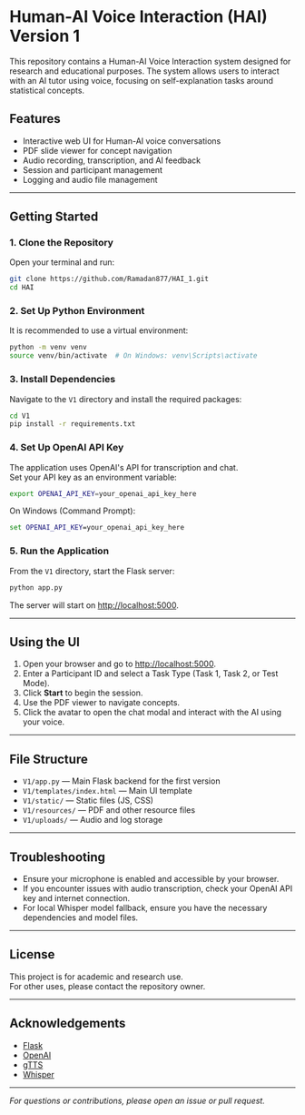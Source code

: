 # Human-AI Voice Interaction (HAI) Version 1

This repository contains a Human-AI Voice Interaction system designed for research and educational purposes. The system allows users to interact with an AI tutor using voice, focusing on self-explanation tasks around statistical concepts.

## Features

- Interactive web UI for Human-AI voice conversations
- PDF slide viewer for concept navigation
- Audio recording, transcription, and AI feedback
- Session and participant management
- Logging and audio file management

---

## Getting Started

### 1. Clone the Repository

Open your terminal and run:

```bash
git clone https://github.com/Ramadan877/HAI_1.git
cd HAI
```

### 2. Set Up Python Environment

It is recommended to use a virtual environment:

```bash
python -m venv venv
source venv/bin/activate  # On Windows: venv\Scripts\activate
```

### 3. Install Dependencies

Navigate to the `V1` directory and install the required packages:

```bash
cd V1
pip install -r requirements.txt
```


### 4. Set Up OpenAI API Key

The application uses OpenAI's API for transcription and chat.  
Set your API key as an environment variable:

```bash
export OPENAI_API_KEY=your_openai_api_key_here
```

On Windows (Command Prompt):

```cmd
set OPENAI_API_KEY=your_openai_api_key_here
```

### 5. Run the Application

From the `V1` directory, start the Flask server:

```bash
python app.py
```

The server will start on [http://localhost:5000](http://localhost:5000).

---

## Using the UI

1. Open your browser and go to [http://localhost:5000](http://localhost:5000).
2. Enter a Participant ID and select a Task Type (Task 1, Task 2, or Test Mode).
3. Click **Start** to begin the session.
4. Use the PDF viewer to navigate concepts.
5. Click the avatar to open the chat modal and interact with the AI using your voice.

---

## File Structure

- `V1/app.py` — Main Flask backend for the first version
- `V1/templates/index.html` — Main UI template
- `V1/static/` — Static files (JS, CSS)
- `V1/resources/` — PDF and other resource files
- `V1/uploads/` — Audio and log storage

---

## Troubleshooting

- Ensure your microphone is enabled and accessible by your browser.
- If you encounter issues with audio transcription, check your OpenAI API key and internet connection.
- For local Whisper model fallback, ensure you have the necessary dependencies and model files.

---

## License

This project is for academic and research use.  
For other uses, please contact the repository owner.

---

## Acknowledgements

- [Flask](https://flask.palletsprojects.com/)
- [OpenAI](https://openai.com/)
- [gTTS](https://pypi.org/project/gTTS/)
- [Whisper](https://github.com/openai/whisper)

---

*For questions or contributions, please open an issue or pull request.*
